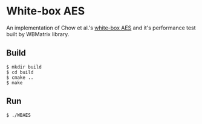 # White-box AES

An implementation of Chow et al.'s [white-box AES](https://link.springer.com/chapter/10.1007/3-540-36492-7_17) and it's performance test built by WBMatrix library.

## Build

```
$ mkdir build
$ cd build
$ cmake ..
$ make
```

## Run

```
$ ./WBAES
```